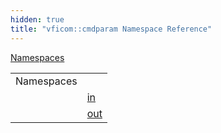 ```yaml
---
hidden: true
title: "vficom::cmdparam Namespace Reference"
---
```


[Namespaces](#namespaces)

|  |  |
|----|----|
| Namespaces |  |
|   | <a href="namespacevficom_1_1cmdparam_1_1in.md">in</a> |
|   | <a href="namespacevficom_1_1cmdparam_1_1out.md">out</a> |
